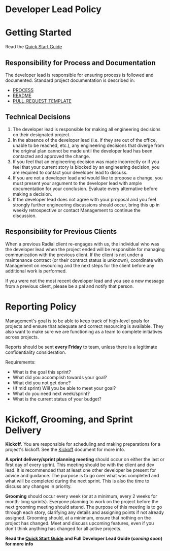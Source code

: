 # Developer Lead Policy

# Getting Started
Read the [Quick Start Guide](Short_Dev_Lead_Guide.pdf)

## Responsibility for Process and Documentation
The developer lead is responsible for ensuring process is followed and documented. Standard project documentation is described in:
- [PROCESS](PROCESS_TEMPLATE.md)
- [README](README.md)
- [PULL_REQUEST_TEMPLATE](PULL_REQUEST_TEMPLATE.md)

## Technical Decisions
1. The developer lead is responsible for making all engineering decisions on their
  designated project.
2. In the absence of the developer lead (i.e. if they are out of the office,
  unable to be reached, etc.), any engineering decisions that diverge from the
  original plan cannot be made until the developer lead has been contacted and
  approved the change.
3. If you feel that an engineering decision was made incorrectly or if you feel
  that your current story is blocked by an engineering decision, you are
  required to contact your developer lead to discuss.
4. If you are not a developer lead and would like to propose a change,
  you must present your argument to the developer lead with ample documentation
  for your conclusion. Evaluate every alternative before making a decision.
5. If the developer lead does not agree with your proposal and you feel strongly
  further engineering discussions should occur, bring this up in weekly retrospective
  or contact Management to continue the discussion.

## Responsibility for Previous Clients
When a previous Radial client re-engages with us, the individual who was the developer lead
when the project ended will be responsible for managing communication with the
previous client. If the client is not under a maintenance contract (or their
contract status is unknown), coordinate with Management on resourcing and the next
steps for the client before any additional work is performed.

If you were not the most recent developer lead and you see a new message from a previous client,
please be a pal and notify that person.

# Reporting Policy
Management's goal is to be able to keep track of high-level goals for projects and ensure that adequate and correct resourcing is available. They also want to make sure we are functioning as a team to complete initiatives across projects.

Reports should be sent **every Friday** to team, unless there is a legitimate confidentiality consideration.

Requirements:
- What is the goal this sprint?
- What did you accomplish towards your goal?
- What did you not get done?
- (If mid sprint) Will you be able to meet your goal?
- What do you need next week/sprint?
- What is the current status of your budget?

# Kickoff, Grooming, and Sprint Delivery
**Kickoff**. You are responsible for scheduling and making preparations for a project's kickoff.  See the [Kickoff](marketing_and_sales/KICKOFF.md) document for more info.

**A sprint delivery/sprint planning meeting** should occur on either the last or first day of every sprint. This meeting should be with the client and dev lead. It is recommended that at least one other developer be present for advice and guidance. The purpose is to go over what was completed and what will be completed during the next sprint. This is also the time to discuss any changes in priority.

**Grooming** should occur every week (or at a minimum, every 2 weeks for month-long sprints). Everyone planning to work on the project before the next grooming meeting should attend. The purpose of this meeting is to go through each story, clarifying any details and assigning points if not already assigned. Grooming should, at a minimum, ensure that nothing on the project has changed. Meet and discuss upcoming features, even if you don't think anything has changed for all active projects.

**Read the [Quick Start Guide](Short_Dev_Lead_Guide.pdf) and Full Developer Lead Guide (*coming soon*) for more info**
